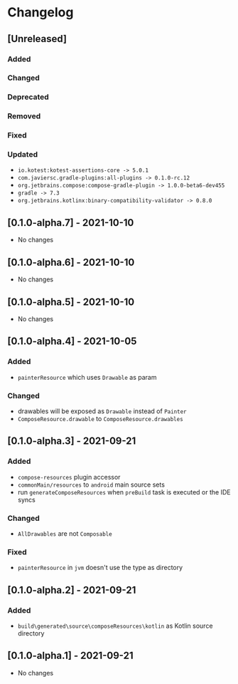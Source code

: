 # Changelog

## [Unreleased]

### Added

### Changed

### Deprecated

### Removed

### Fixed

### Updated
- `io.kotest:kotest-assertions-core -> 5.0.1`
- `com.javiersc.gradle-plugins:all-plugins -> 0.1.0-rc.12`
- `org.jetbrains.compose:compose-gradle-plugin -> 1.0.0-beta6-dev455`
- `gradle -> 7.3`
- `org.jetbrains.kotlinx:binary-compatibility-validator -> 0.8.0`

## [0.1.0-alpha.7] - 2021-10-10
- No changes

## [0.1.0-alpha.6] - 2021-10-10
- No changes

## [0.1.0-alpha.5] - 2021-10-10
- No changes

## [0.1.0-alpha.4] - 2021-10-05

### Added
- `painterResource` which uses `Drawable` as param

### Changed
- drawables will be exposed as `Drawable` instead of `Painter`
- `ComposeResource.drawable` to `ComposeResource.drawables`

## [0.1.0-alpha.3] - 2021-09-21

### Added
- `compose-resources` plugin accessor
- `commonMain/resources` to `android` main source sets
- run `generateComposeResources` when `preBuild` task is executed or the IDE syncs

### Changed
- `AllDrawables` are not `Composable` 

### Fixed
- `painterResource` in `jvm` doesn't use the type as directory

## [0.1.0-alpha.2] - 2021-09-21

### Added
- `build\generated\source\composeResources\kotlin` as Kotlin source directory

## [0.1.0-alpha.1] - 2021-09-21
- No changes
